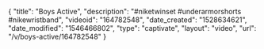{
    "title": "Boys Active",
    "description": "#niketwinset #underarmorshorts #nikewristband",
    "videoid": "164782548",
    "date_created": "1528634621",
    "date_modified": "1546466802",
    "type": "captivate",
    "layout": "video",
    "url": "\/v\/boys-active\/164782548"
}